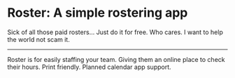 # Roster: A simple rostering app

Sick of all those paid rosters... Just do it for free. Who cares. I want to help the world not scam it.

----

Roster is for easily staffing your team. Giving them an online place to check their hours. Print friendly. Planned calendar app support.
